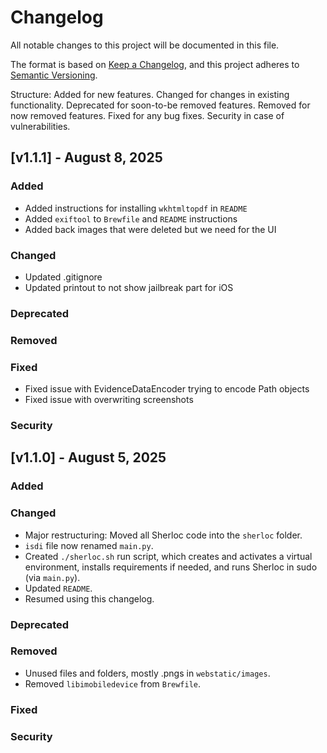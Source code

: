 # Changelog
All notable changes to this project will be documented in this file.

The format is based on [Keep a Changelog](https://keepachangelog.com/en/1.0.0/),
and this project adheres to [Semantic Versioning](https://semver.org/spec/v2.0.0.html).

Structure:
Added for new features.
Changed for changes in existing functionality.
Deprecated for soon-to-be removed features.
Removed for now removed features.
Fixed for any bug fixes.
Security in case of vulnerabilities.

## [v1.1.1] - August 8, 2025

### Added     
- Added instructions for installing `wkhtmltopdf` in `README`
- Added `exiftool` to `Brewfile` and `README` instructions
- Added back images that were deleted but we need for the UI

### Changed
- Updated .gitignore
- Updated printout to not show jailbreak part for iOS

### Deprecated
### Removed
### Fixed
- Fixed issue with EvidenceDataEncoder trying to encode Path objects
- Fixed issue with overwriting screenshots
### Security


## [v1.1.0] - August 5, 2025

### Added     

### Changed
- Major restructuring: Moved all Sherloc code into the `sherloc` folder.
- `isdi` file now renamed `main.py`.
- Created `./sherloc.sh` run script, which creates and activates a virtual environment, installs requirements if needed, and runs Sherloc in sudo (via `main.py`).
- Updated `README`.
- Resumed using this changelog.

### Deprecated
### Removed
- Unused files and folders, mostly .pngs in `webstatic/images`.
- Removed `libimobiledevice` from `Brewfile`. 

### Fixed
### Security
